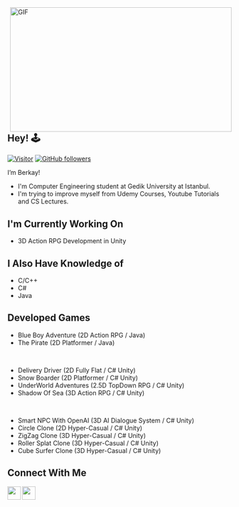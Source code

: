 <img align="right" alt="GIF" src="https://c.tenor.com/rCaIUO0MP-EAAAAC/mario-pixel-art.gif" width="498" height="280" />
<h2> Hey! 🕹️  </h2>

[![Visitor](https://visitor-badge.laobi.icu/badge?page_id=berkayw.berkayw)](https://github.com/berkayw) [![GitHub followers](https://img.shields.io/github/followers/berkayw.svg?style=social&label=Follow)](https://github.com/berkayw?tab=followers)

  I’m Berkay!
  <br />
    
* I'm Computer Engineering student at Gedik University at Istanbul.
* I'm trying to improve myself from Udemy Courses, Youtube Tutorials and CS Lectures.
<h2> I'm Currently Working On </h2>
 
 * 3D Action RPG Development in Unity

<h2> I Also Have Knowledge of </h2>

 * C/C++ 
 * C#    
 * Java  
 
 <h2> Developed Games </h2>

 * Blue Boy Adventure (2D Action RPG / Java)
 * The Pirate (2D Platformer / Java)
 
 <br />
 
 * Delivery Driver (2D Fully Flat / C# Unity)
 * Snow Boarder (2D Platformer / C# Unity)
 * UnderWorld Adventures (2.5D TopDown RPG / C# Unity)
 * Shadow Of Sea (3D Action RPG / C# Unity)
   
 <br />
 
 * Smart NPC With OpenAI (3D AI Dialogue System / C# Unity)
 * Circle Clone (2D Hyper-Casual / C# Unity)
 * ZigZag Clone (3D Hyper-Casual / C# Unity)
 * Roller Splat Clone (3D Hyper-Casual / C# Unity)
 * Cube Surfer Clone (3D Hyper-Casual / C# Unity)
 
 

<h2> Connect With Me </h2>


[<img align="left" height="30" width="30" src="https://static1.anpoimages.com/wordpress/wp-content/uploads/2020/10/06/icon-google-gmail-new.png?q=80&fit=crop&w=355&dpr=1.5" />][gmail]
[<img align="left" height="30" width="30" src="https://upload.wikimedia.org/wikipedia/commons/thumb/c/ca/LinkedIn_logo_initials.png/640px-LinkedIn_logo_initials.png" />][linkedin]

<br />

[gmail]: mailto:berkayw737@gmail.com
[linkedin]: https://www.linkedin.com/in/berkayw/

